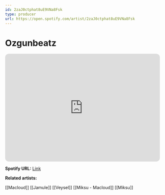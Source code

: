 ```yaml
---
id: 2zaJ0ctphat8uE9VNa8Fsk
type: producer
url: https://open.spotify.com/artist/2zaJ0ctphat8uE9VNa8Fsk
---
```

# Ozgunbeatz

<iframe style="border-radius:12px" src="https://open.spotify.com/embed/artist/2zaJ0ctphat8uE9VNa8Fsk" width="100%" height="352" frameBorder="0" allowfullscreen="" allow="autoplay; clipboard-write; encrypted-media; fullscreen; picture-in-picture" loading="lazy"></iframe>

**Spotify URL:** [Link](https://open.spotify.com/artist/2zaJ0ctphat8uE9VNa8Fsk)

**Related artists:**

[[Macloud]]
[[Jamule]]
[[Veysel]]
[[Miksu - Macloud]]
[[Miksu]]
